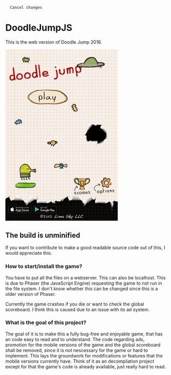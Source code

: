       Cancel changes
# DoodleJumpJS
This is the web version of Doodle Jump 2016. 

<img src="https://github.com/moonsidefan/DoodleJumpJS/blob/main/doodlejump.png" width="350"/>

## The build is unminified

If you want to contribute to make a good readable source code out of this, I would appreciate this.

### How to start/install the game?

You have to put all the files on a webserver. This can also be localhost. This is due to Phaser (the JavaScript Engine) requesting the game to not run in the file system. I don't know whether this can be changed since this is a older version of Phaser.

Currently the game crashes if you die or want to check the global scoreboard. I think this is caused due to an issue with its ad system.

### What is the goal of this project?

The goal of it is to make this a fully bug-free and enjoyable game, that has an code easy to read and to understand.
The code regarding ads, promotion for the mobile versions of the game and the global scoreboard shall be removed, since it is not nescessary for the game or hard to implement.
This lays the groundwork for modifications or features that the mobile versions currently have.
Think of it as an decompilation project except for that the game's code is already available, just really hard to read. 
